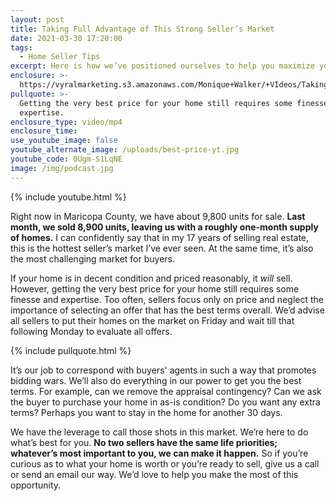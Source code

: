 ```yaml
---
layout: post
title: Taking Full Advantage of This Strong Seller’s Market
date: 2021-03-30 17:20:00
tags:
  - Home Seller Tips
excerpt: Here is how we’ve positioned ourselves to help you maximize your sale.
enclosure: >-
  https://vyralmarketing.s3.amazonaws.com/Monique+Walker/+VIdeos/Taking+Full+Advantage+of+This+Strong+Seller%E2%80%99s+Market.mp4
pullquote: >-
  Getting the very best price for your home still requires some finesse and
  expertise.
enclosure_type: video/mp4
enclosure_time:
use_youtube_image: false
youtube_alternate_image: /uploads/best-price-yt.jpg
youtube_code: 0Ugm-S1LqNE
image: /img/podcast.jpg
---
```

{% include youtube.html %}

Right now in Maricopa County, we have about 9,800 units for sale. **Last month, we sold 8,900 units, leaving us with a roughly one-month supply of homes.** I can confidently say that in my 17 years of selling real estate, this is the hottest seller’s market I’ve ever seen. At the same time, it’s also the most challenging market for buyers.&nbsp;

If your home is in decent condition and priced reasonably, it *will* sell. However, getting the very best price for your home still requires some finesse and expertise. Too often, sellers focus only on price and neglect the importance of selecting an offer that has the best terms overall. We’d advise all sellers to put their homes on the market on Friday and wait till that following Monday to evaluate all offers.&nbsp;

{% include pullquote.html %}

It’s our job to correspond with buyers' agents in such a way that promotes bidding wars. We’ll also do everything in our power to get you the best terms. For example, can we remove the appraisal contingency? Can we ask the buyer to purchase your home in as-is condition? Do you want any extra terms? Perhaps you want to stay in the home for another 30 days.&nbsp;

We have the leverage to call those shots in this market. We’re here to do what’s best for you. **No two sellers have the same life priorities; whatever’s most important to you, we can make it happen.** So if you’re curious as to what your home is worth or you’re ready to sell, give us a call or send an email our way. We’d love to help you make the most of this opportunity.
